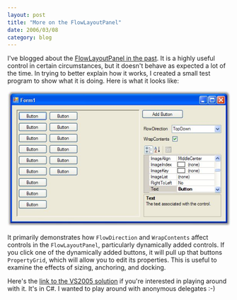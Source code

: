 ```yaml
---
layout: post
title: "More on the FlowLayoutPanel"
date: 2006/03/08
category: blog
---
```


I've blogged about the [FlowLayoutPanel in the past](/blog/2006/01/24/some-notes-on-the-flowlayoutpanel/). It is a highly useful control in certain circumstances, but it doesn't behave as expected a lot of the time. In trying to better explain how it works, I created a small test program to show what it is doing. Here is what it looks like:

<img alt="" hspace="0" src="/images/blog/2006-03-08-FlowLayout.jpg" align="baseline" border="0">

It primarily demonstrates how `FlowDirection` and `WrapContents` affect controls in the `FlowLayoutPanel`, particularly dynamically added controls. If you click one of the dynamically added buttons, it will pull up that buttons `PropertyGrid`, which will allow you to edit its properties. This is useful to examine the effects of sizing, anchoring, and docking.

Here's the [link to the VS2005 solution](/images/blog/FlowPanelTesting.zip) if you're interested in playing around with it. It's in C#. I wanted to play around with anonymous delegates :-)

